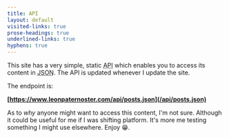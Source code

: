 ```yaml
---
title: API
layout: default
visited-links: true
prose-headings: true
underlined-links: true
hyphens: true
---
```


This site has a very simple, static <abbr title="Application Programming Interface">API</abbr> which enables you to access its content in <abbr title="JavaScript Object Natation">JSON</abbr>. The API is updated whenever I update the site.

The endpoint is:

**[https://www.leonpaternoster.com/api/posts.json](/api/posts.json)**

As to _why_ anyone might want to access this content, I'm not sure. Although it could be useful for me if I was shifting platform. It's more me testing something I might use elsewhere. Enjoy <span role="img" aria-label="Smiley face">😁</span>.
